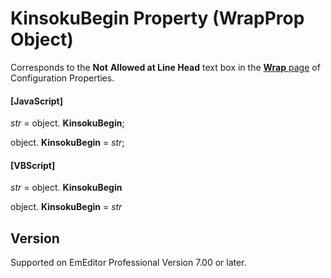 # KinsokuBegin Property (WrapProp Object)

Corresponds to the **Not**
**Allowed at Line Head** text box in the
[**Wrap** page](../../dlg/properties/wrap/index) of Configuration Properties.

#### \[JavaScript\]

_str_ = object. **KinsokuBegin**;

object. **KinsokuBegin** = _str_;

#### \[VBScript\]

_str_ = object. **KinsokuBegin**

object. **KinsokuBegin** = _str_

## Version

Supported on EmEditor Professional Version 7.00 or later.
